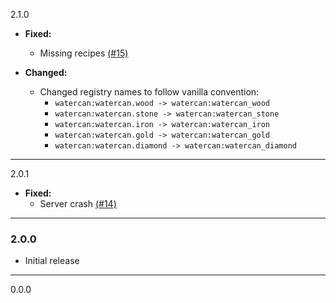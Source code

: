 2.1.0

  * **Fixed:**
    * Missing recipes [(#15)](https://github.com/codetaylor/watercan/issues/15)
    
  * **Changed:**
    * Changed registry names to follow vanilla convention:
        * `watercan:watercan.wood -> watercan:watercan_wood`
        * `watercan:watercan.stone -> watercan:watercan_stone`
        * `watercan:watercan.iron -> watercan:watercan_iron`
        * `watercan:watercan.gold -> watercan:watercan_gold`
        * `watercan:watercan.diamond -> watercan:watercan_diamond`

---

2.0.1

  * **Fixed:**
    * Server crash [(#14)](https://github.com/codetaylor/watercan/issues/14)

---

### 2.0.0

  * Initial release

---

0.0.0